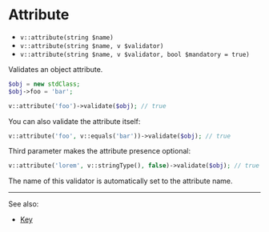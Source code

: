 # Attribute

- `v::attribute(string $name)`
- `v::attribute(string $name, v $validator)`
- `v::attribute(string $name, v $validator, bool $mandatory = true)`

Validates an object attribute.

```php
$obj = new stdClass;
$obj->foo = 'bar';

v::attribute('foo')->validate($obj); // true
```

You can also validate the attribute itself:

```php
v::attribute('foo', v::equals('bar'))->validate($obj); // true
```

Third parameter makes the attribute presence optional:

```php
v::attribute('lorem', v::stringType(), false)->validate($obj); // true
```

The name of this validator is automatically set to the attribute name.

***
See also:

  * [Key](Key.md)
